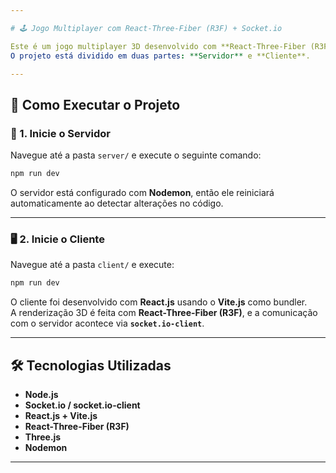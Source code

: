 ```yaml
---

# 🕹️ Jogo Multiplayer com React-Three-Fiber (R3F) + Socket.io

Este é um jogo multiplayer 3D desenvolvido com **React-Three-Fiber (R3F)** no front-end e **Socket.io** para comunicação em tempo real.  
O projeto está dividido em duas partes: **Servidor** e **Cliente**.

---
```


## 🚀 Como Executar o Projeto

### 🔧 1. Inicie o Servidor

Navegue até a pasta `server/` e execute o seguinte comando:

```bash
npm run dev
```

O servidor está configurado com **Nodemon**, então ele reiniciará automaticamente ao detectar alterações no código.

---

### 🖥️ 2. Inicie o Cliente

Navegue até a pasta `client/` e execute:

```bash
npm run dev
```

O cliente foi desenvolvido com **React.js** usando o **Vite.js** como bundler.  
A renderização 3D é feita com **React-Three-Fiber (R3F)**, e a comunicação com o servidor acontece via **`socket.io-client`**.

---

## 🛠️ Tecnologias Utilizadas

- **Node.js**
- **Socket.io / socket.io-client**
- **React.js + Vite.js**
- **React-Three-Fiber (R3F)**
- **Three.js**
- **Nodemon**

---
